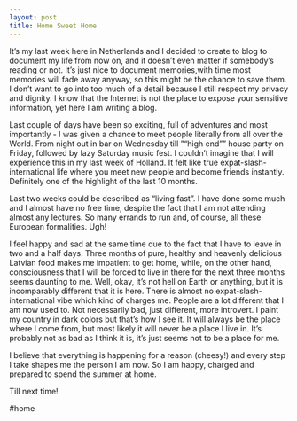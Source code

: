 ```yaml
---
layout: post
title: Home Sweet Home
---
```


It’s my last week here in Netherlands and I decided to create to blog to document my life from now on, and it doesn’t even matter if somebody’s reading or not. It’s just nice to document memories,with time most memories will fade away anyway, so this might be the chance to save them. I don’t want to go into too much of a detail because I still respect my privacy and dignity. I know that the Internet is not the place to expose your sensitive information, yet here I am writing a blog.

Last couple of days have been so exciting, full of adventures and most importantly - I was given a chance to meet people literally from all over the World. From night out in bar on Wednesday till  ”“high end”” house party on Friday, followed by lazy Saturday music fest. I couldn’t imagine that I will experience this in my last week of Holland. It felt like true expat-slash-international life where you meet new people and become friends instantly. Definitely one of the highlight of the last 10 months.

Last two weeks could be described as “living fast”. I have done some much and I almost have no free time, despite the fact that I am not attending almost any lectures. So many errands to run and, of course, all these European formalities. Ugh!

I feel happy and sad at the same time due to the fact that I have to leave in two and a half days. Three months of pure, healthy and heavenly delicious Latvian food makes me impatient to get home, while, on the other hand, consciousness that I will be forced to live in there for the next three months seems daunting to me. Well, okay, it’s not hell on Earth or anything, but it is incomparably different that it is here. There is almost no expat-slash-international vibe which kind of charges me. People are a lot different that I am now used to. Not necessarily bad, just different, more introvert. I paint my country in dark colors but that’s how I see it. It will always be the place where I come from, but most likely it will never be a place I live in. It’s probably not as bad as I think it is, it’s just seems not to be a place for me.

I believe that everything is happening for a reason (cheesy!) and every step I take shapes me the person I am now. So I am happy, charged and prepared to spend the summer at home.

Till next time!

#home

